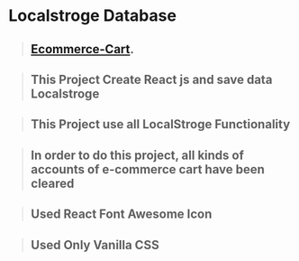 # Localstroge Database

> ## [Ecommerce-Cart](https://bd-ecom.netlify.app/).

> ## This Project Create React js and save data Localstroge

> ## This Project use all LocalStroge Functionality

> ## In order to do this project, all kinds of accounts of e-commerce cart have been cleared

> ## Used React Font Awesome Icon

> ## Used Only Vanilla CSS
